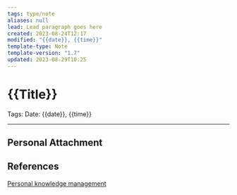 ```yaml
---
tags: type/note
aliases: null
lead: Lead paragraph goes here
created: 2023-08-24T12:17
modified: "{{date}}, {{time}}"
template-type: Note
template-version: "1.7"
updated: 2023-08-29T10:25
---
```


# {{Title}}

Tags: 
Date: {{date}}, {{time}}

---

## Personal Attachment


## References

[Personal knowledge management](../SLIP-BOX/Personal%20knowledge%20management.md)
